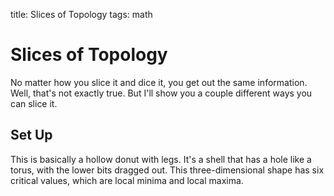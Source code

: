 title: Slices of Topology
tags: math

# Slices of Topology

No matter how you slice it and dice it, you get out the same information. Well, that's not exactly true. But I'll show you a couple different ways you can slice it.

## Set Up

This is basically a hollow donut with legs. It's a shell that has a hole like a torus, with the lower bits dragged out. This three-dimensional shape has six critical values, which are local minima and local maxima. 
